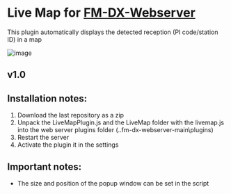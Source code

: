 # Live Map for [FM-DX-Webserver](https://github.com/NoobishSVK/fm-dx-webserver)

This plugin automatically displays the detected reception (PI code/station ID) in a map

![image](https://github.com/user-attachments/assets/876197ef-ecd9-4a0e-b62f-78003305c25a)


## v1.0

## Installation notes:

1. 	Download the last repository as a zip
2.	Unpack the LiveMapPlugin.js and the LiveMap folder with the livemap.js into the web server plugins folder (..fm-dx-webserver-main\plugins)
3. 	Restart the server
4. 	Activate the plugin it in the settings

## Important notes: 

- The size and position of the popup window can be set in the script



